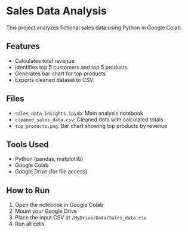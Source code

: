 # Sales Data Analysis

This project analyzes fictional sales data using Python in Google Colab.

## Features

- Calculates total revenue
- Identifies top 5 customers and top 5 products
- Generates bar chart for top products
- Exports cleaned dataset to CSV

## Files

- `sales_data_insights.ipynb`: Main analysis notebook
- `cleaned_sales_data.csv`: Cleaned data with calculated totals
- `top_products.png`: Bar chart showing top products by revenue

## Tools Used

- Python (pandas, matplotlib)
- Google Colab
- Google Drive (for file access)

## How to Run

1. Open the notebook in Google Colab
2. Mount your Google Drive
3. Place the input CSV at `/MyDrive/Data/Sales_data.csv`
4. Run all cells
